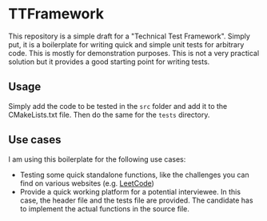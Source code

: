 # TTFramework

This repository is a simple draft for a "Technical Test Framework". Simply put, it is a boilerplate for writing quick and simple unit tests for arbitrary code.
This is mostly for demonstration purposes. This is not a very practical solution but it provides a good starting point for writing tests.

## Usage

Simply add the code to be tested in the `src` folder and add it to the CMakeLists.txt file.
Then do the same for the `tests` directory.

## Use cases

I am using this boilerplate for the following use cases:

- Testing some quick standalone functions, like the challenges you can find on various websites (e.g. [LeetCode](https://leetcode.com/))
- Provide a quick working platform for a potential interviewee. In this case, the header file and the tests file are provided. The candidate has to implement the actual functions in the source file.
